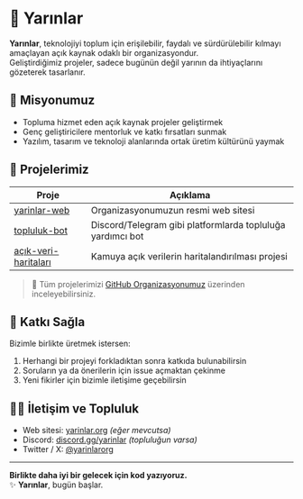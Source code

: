 # 🌅 Yarınlar

**Yarınlar**, teknolojiyi toplum için erişilebilir, faydalı ve sürdürülebilir kılmayı amaçlayan açık kaynak odaklı bir organizasyondur.  
Geliştirdiğimiz projeler, sadece bugünün değil yarının da ihtiyaçlarını gözeterek tasarlanır.

## 🎯 Misyonumuz

- Topluma hizmet eden açık kaynak projeler geliştirmek  
- Genç geliştiricilere mentorluk ve katkı fırsatları sunmak  
- Yazılım, tasarım ve teknoloji alanlarında ortak üretim kültürünü yaymak  

## 🚀 Projelerimiz

| Proje | Açıklama |
|-------|----------|
| [yarinlar-web](https://github.com/yarinlar/yarinlar-web) | Organizasyonumuzun resmi web sitesi |
| [topluluk-bot](https://github.com/yarinlar/topluluk-bot) | Discord/Telegram gibi platformlarda topluluğa yardımcı bot |
| [açık-veri-haritaları](https://github.com/yarinlar/acik-veri-haritalari) | Kamuya açık verilerin haritalandırılması projesi |

> 📌 Tüm projelerimizi [GitHub Organizasyonumuz](https://github.com/yarinlar) üzerinden inceleyebilirsiniz.

## 🤝 Katkı Sağla

Bizimle birlikte üretmek istersen:

1. Herhangi bir projeyi forkladıktan sonra katkıda bulunabilirsin  
2. Soruların ya da önerilerin için issue açmaktan çekinme  
3. Yeni fikirler için bizimle iletişime geçebilirsin

## 🧑‍💻 İletişim ve Topluluk

- Web sitesi: [yarinlar.org](https://yarinlar.org) *(eğer mevcutsa)*
- Discord: [discord.gg/yarinlar](#) *(topluluğun varsa)*
- Twitter / X: [@yarinlarorg](https://twitter.com/yarinlarorg)

---

**Birlikte daha iyi bir gelecek için kod yazıyoruz.**  
✨ **Yarınlar**, bugün başlar.
